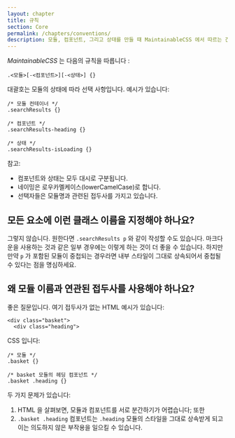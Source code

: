 ```yaml
---
layout: chapter
title: 규칙
section: Core
permalink: /chapters/conventions/
description: 모듈, 컴포넌트, 그리고 상태를 만들 때 MaintainableCSS 에서 따르는 간단한 규칙을 배워봅니다.
---
```


_MaintainableCSS_ 는 다음의 규칙을 따릅니다 :

    .<모듈>[-<컴포넌트>][-<상태>] {}

대괄호는 모듈의 상태에 따라 선택 사항입니다. 예시가 있습니다:

    /* 모듈 컨테이너 */
    .searchResults {}

    /* 컴포넌트 */
    .searchResults-heading {}

    /* 상태 */
    .searchResults-isLoading {}

참고:

* 컴포넌트와 상태는 모두 대시로 구분됩니다.
* 네이밍은 로우카멜케이스(lowerCamelCase)로 합니다.
* 선택자들은 모듈명과 관련된 접두사를 가지고 있습니다.

## 모든 요소에 이런 클래스 이름을 지정해야 하나요?

그렇지 않습니다. 원한다면 `.searchResults p` 와 같이 작성할 수도 있습니다. 마크다운을 사용하는 것과 같은 일부 경우에는 이렇게 하는 것이 더 좋을 수 있습니다. 하지만 만약 `p` 가 포함된 모듈이 중첩되는 경우라면 내부 스타일이 그대로 상속되어서 중첩될 수 있다는 점을 명심하세요.

## 왜 모듈 이름과 연관된 접두사를 사용해야 하나요?

좋은 질문입니다. 여기 접두사가 없는 HTML 예시가 있습니다:

    <div class="basket">
      <div class="heading">

CSS 입니다:

    /* 모듈 */
    .basket {}

    /* basket 모듈의 헤딩 컴포넌트 */
    .basket .heading {}

두 가지 문제가 있습니다:

1.  HTML 을 살펴보면, 모듈과 컴포넌트를 서로 분간하기가 어렵습니다; 또한
2.  `.basket .heading` 컴포넌트는 `.heading` 모듈의 스타일을 그대로 상속받게 되고 이는 의도하지 않은 부작용을 일으킬 수 있습니다.

